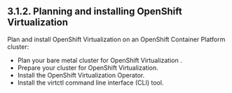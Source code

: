 ## 3.1.2. Planning and installing OpenShift Virtualization

Plan and install OpenShift Virtualization on an OpenShift Container Platform cluster:

- Plan your bare metal cluster for OpenShift Virtualization .
- Prepare your cluster for OpenShift Virtualization.
- Install the OpenShift Virtualization Operator.
- Install the virtctl command line interface (CLI) tool.

